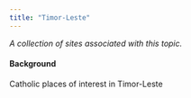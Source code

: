 ```yaml
---
title: "Timor-Leste"
---
```



*A collection of sites associated with this topic.*

#### Background

Catholic places of interest in Timor-Leste


